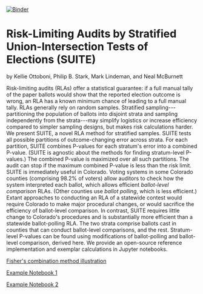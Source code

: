 [![Binder](https://mybinder.org/badge.svg)](https://mybinder.org/v2/gh/pbstark/CORLA18/master?filepath=code%2Fsuite_toolkit.ipynb)

# Risk-Limiting Audits by Stratified Union-Intersection Tests of Elections (SUITE)

by Kellie Ottoboni, Philip B. Stark, Mark Lindeman, and Neal McBurnett

Risk-limiting audits (RLAs) offer a statistical guarantee: if a full manual tally of the paper ballots would show that the reported election outcome is wrong, an RLA has a known minimum chance of leading to a full manual tally.
RLAs generally rely on random samples.
Stratified sampling---partitioning the population of ballots into disjoint
strata and sampling independently from the strata---may simplify logistics or increase efficiency compared
to simpler sampling designs, but makes risk calculations harder.
We present SUITE, a novel RLA method for stratified samples.
SUITE tests all possible partitions of outcome-changing error across strata.
For each partition, SUITE combines P-values for each stratum's error into a combined
P-value.
(SUITE is agnostic about the methods for finding stratum-level P-values.) 
The combined P-value is maximized over all such partitions. 
The audit can stop if the maximum combined P-value is less than the risk limit.
SUITE is immediately useful in Colorado.
Voting systems in some Colorado counties (comprising 98.2% of voters)
allow auditors to check how the system interpreted each ballot, 
which allows efficient _ballot-level comparison_ RLAs.
(Other counties use _ballot polling_, which is less efficient.)
Extant approaches to conducting an RLA of a statewide contest would require Colorado to make major procedural changes, or would sacrifice the efficiency of ballot-level comparison.
In contrast, SUITE requires little change to Colorado's procedures and is substantially more efficient than
a statewide ballot-polling RLA.
The two strata comprise ballots cast in counties that can conduct ballot-level comparisons, and the rest.
Stratum-level P-values can be found using modifications of ballot-polling and ballot-level 
comparison, derived here.
We provide an open-source reference implementation and exemplar calculations in Jupyter notebooks.



[Fisher's combination method illustration](https://mybinder.org/v2/gh/pbstark/CORLA18/master?filepath=code%2Ffisher_combined_pvalue.ipynb)

[Example Notebook 1](https://mybinder.org/v2/gh/pbstark/CORLA18/master?filepath=code%2Fhybrid-audit-example-1.ipynb)

[Example Notebook 2](https://mybinder.org/v2/gh/pbstark/CORLA18/master?filepath=code%2Fhybrid-audit-example-2.ipynb)
